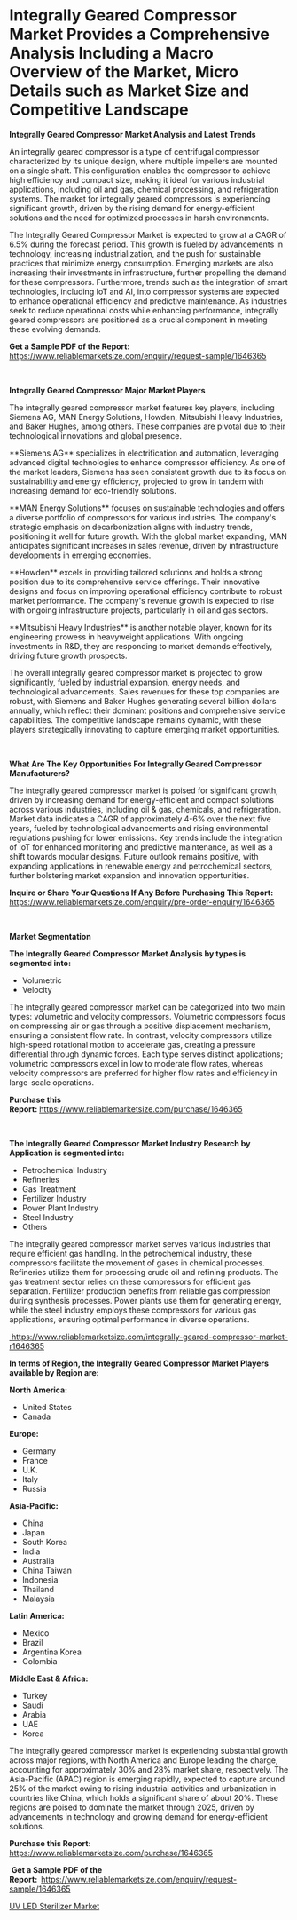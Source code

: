 <p><h1>Integrally Geared Compressor Market Provides a Comprehensive Analysis Including a Macro Overview of the Market, Micro Details such as Market Size and Competitive Landscape</h1></p><p><strong>Integrally Geared Compressor Market Analysis and Latest Trends</strong></p>
<p><p>An integrally geared compressor is a type of centrifugal compressor characterized by its unique design, where multiple impellers are mounted on a single shaft. This configuration enables the compressor to achieve high efficiency and compact size, making it ideal for various industrial applications, including oil and gas, chemical processing, and refrigeration systems. The market for integrally geared compressors is experiencing significant growth, driven by the rising demand for energy-efficient solutions and the need for optimized processes in harsh environments.</p><p>The Integrally Geared Compressor Market is expected to grow at a CAGR of 6.5% during the forecast period. This growth is fueled by advancements in technology, increasing industrialization, and the push for sustainable practices that minimize energy consumption. Emerging markets are also increasing their investments in infrastructure, further propelling the demand for these compressors. Furthermore, trends such as the integration of smart technologies, including IoT and AI, into compressor systems are expected to enhance operational efficiency and predictive maintenance. As industries seek to reduce operational costs while enhancing performance, integrally geared compressors are positioned as a crucial component in meeting these evolving demands.</p></p>
<p><strong>Get a Sample PDF of the Report:&nbsp;</strong> <a href="https://www.reliablemarketsize.com/enquiry/request-sample/1646365?utm_campaign=2295&utm_medium=2&utm_source=Github&utm_content=ia&utm_term=23022025&utm_id=integrally-geared-compressor">https://www.reliablemarketsize.com/enquiry/request-sample/1646365</a></p>
<p>&nbsp;</p>
<p><strong>Integrally Geared Compressor Major Market Players</strong></p>
<p><p>The integrally geared compressor market features key players, including Siemens AG, MAN Energy Solutions, Howden, Mitsubishi Heavy Industries, and Baker Hughes, among others. These companies are pivotal due to their technological innovations and global presence.</p><p>**Siemens AG** specializes in electrification and automation, leveraging advanced digital technologies to enhance compressor efficiency. As one of the market leaders, Siemens has seen consistent growth due to its focus on sustainability and energy efficiency, projected to grow in tandem with increasing demand for eco-friendly solutions.</p><p>**MAN Energy Solutions** focuses on sustainable technologies and offers a diverse portfolio of compressors for various industries. The company's strategic emphasis on decarbonization aligns with industry trends, positioning it well for future growth. With the global market expanding, MAN anticipates significant increases in sales revenue, driven by infrastructure developments in emerging economies.</p><p>**Howden** excels in providing tailored solutions and holds a strong position due to its comprehensive service offerings. Their innovative designs and focus on improving operational efficiency contribute to robust market performance. The company's revenue growth is expected to rise with ongoing infrastructure projects, particularly in oil and gas sectors.</p><p>**Mitsubishi Heavy Industries** is another notable player, known for its engineering prowess in heavyweight applications. With ongoing investments in R&D, they are responding to market demands effectively, driving future growth prospects.</p><p>The overall integrally geared compressor market is projected to grow significantly, fueled by industrial expansion, energy needs, and technological advancements. Sales revenues for these top companies are robust, with Siemens and Baker Hughes generating several billion dollars annually, which reflect their dominant positions and comprehensive service capabilities. The competitive landscape remains dynamic, with these players strategically innovating to capture emerging market opportunities.</p></p>
<p>&nbsp;</p>
<p><strong>What Are The Key Opportunities For Integrally Geared Compressor Manufacturers?</strong></p>
<p><p>The integrally geared compressor market is poised for significant growth, driven by increasing demand for energy-efficient and compact solutions across various industries, including oil & gas, chemicals, and refrigeration. Market data indicates a CAGR of approximately 4-6% over the next five years, fueled by technological advancements and rising environmental regulations pushing for lower emissions. Key trends include the integration of IoT for enhanced monitoring and predictive maintenance, as well as a shift towards modular designs. Future outlook remains positive, with expanding applications in renewable energy and petrochemical sectors, further bolstering market expansion and innovation opportunities.</p></p>
<p><strong>Inquire or Share Your Questions If Any Before Purchasing This Report:</strong> <a href="https://www.reliablemarketsize.com/enquiry/pre-order-enquiry/1646365?utm_campaign=2295&utm_medium=2&utm_source=Github&utm_content=ia&utm_term=23022025&utm_id=integrally-geared-compressor">https://www.reliablemarketsize.com/enquiry/pre-order-enquiry/1646365</a></p>
<p>&nbsp;</p>
<p><strong>Market Segmentation</strong></p>
<p><strong>The Integrally Geared Compressor Market Analysis by types is segmented into:</strong></p>
<p><ul><li>Volumetric</li><li>Velocity</li></ul></p>
<p><p>The integrally geared compressor market can be categorized into two main types: volumetric and velocity compressors. Volumetric compressors focus on compressing air or gas through a positive displacement mechanism, ensuring a consistent flow rate. In contrast, velocity compressors utilize high-speed rotational motion to accelerate gas, creating a pressure differential through dynamic forces. Each type serves distinct applications; volumetric compressors excel in low to moderate flow rates, whereas velocity compressors are preferred for higher flow rates and efficiency in large-scale operations.</p></p>
<p><strong>Purchase this Report:&nbsp;</strong><a href="https://www.reliablemarketsize.com/purchase/1646365?utm_campaign=2295&utm_medium=2&utm_source=Github&utm_content=ia&utm_term=23022025&utm_id=integrally-geared-compressor">https://www.reliablemarketsize.com/purchase/1646365</a></p>
<p>&nbsp;</p>
<p><strong>The Integrally Geared Compressor Market Industry Research by Application is segmented into:</strong></p>
<p><ul><li>Petrochemical Industry</li><li>Refineries</li><li>Gas Treatment</li><li>Fertilizer Industry</li><li>Power Plant Industry</li><li>Steel Industry</li><li>Others</li></ul></p>
<p><p>The integrally geared compressor market serves various industries that require efficient gas handling. In the petrochemical industry, these compressors facilitate the movement of gases in chemical processes. Refineries utilize them for processing crude oil and refining products. The gas treatment sector relies on these compressors for efficient gas separation. Fertilizer production benefits from reliable gas compression during synthesis processes. Power plants use them for generating energy, while the steel industry employs these compressors for various gas applications, ensuring optimal performance in diverse operations.</p></p>
<p><a href="https://www.reliablemarketsize.com/integrally-geared-compressor-market-r1646365?utm_campaign=2295&utm_medium=2&utm_source=Github&utm_content=ia&utm_term=23022025&utm_id=integrally-geared-compressor">&nbsp;https://www.reliablemarketsize.com/integrally-geared-compressor-market-r1646365</a></p>
<p><strong>In terms of Region, the Integrally Geared Compressor Market Players available by Region are:</strong></p>
<p>
    <p> <strong> North America: </strong>
        <ul>
            <li>United States</li>
            <li>Canada</li>
        </ul>
        </p> 
    <p> <strong> Europe: </strong>
        <ul>
            <li>Germany</li>
            <li>France</li>
            <li>U.K.</li>
            <li>Italy</li>
            <li>Russia</li>
        </ul>
        </p> 
    <p> <strong> Asia-Pacific: </strong>
        <ul>
            <li>China</li>
            <li>Japan</li>
            <li>South Korea</li>
            <li>India</li>
            <li>Australia</li>
            <li>China Taiwan</li>
            <li>Indonesia</li>
            <li>Thailand</li>
            <li>Malaysia</li>
        </ul>
        </p> 
    <p> <strong> Latin America: </strong>
        <ul>
            <li>Mexico</li>
            <li>Brazil</li>
            <li>Argentina Korea</li>
            <li>Colombia</li>
        </ul>
        </p> 
    <p> <strong> Middle East & Africa: </strong>
        <ul>
            <li>Turkey</li>
            <li>Saudi</li>
            <li>Arabia</li>
            <li>UAE</li>
            <li>Korea</li>
        </ul>
    </p>
    </p>
<p><p>The integrally geared compressor market is experiencing substantial growth across major regions, with North America and Europe leading the charge, accounting for approximately 30% and 28% market share, respectively. The Asia-Pacific (APAC) region is emerging rapidly, expected to capture around 25% of the market owing to rising industrial activities and urbanization in countries like China, which holds a significant share of about 20%. These regions are poised to dominate the market through 2025, driven by advancements in technology and growing demand for energy-efficient solutions.</p></p>
<p><strong>Purchase this Report: </strong><a href="https://www.reliablemarketsize.com/purchase/1646365?utm_campaign=2295&utm_medium=2&utm_source=Github&utm_content=ia&utm_term=23022025&utm_id=integrally-geared-compressor">https://www.reliablemarketsize.com/purchase/1646365</a></p>
<p>&nbsp;<strong>Get a Sample PDF of the Report:&nbsp;&nbsp;</strong><a href="https://www.reliablemarketsize.com/enquiry/request-sample/1646365?utm_campaign=2295&utm_medium=2&utm_source=Github&utm_content=ia&utm_term=23022025&utm_id=integrally-geared-compressor">https://www.reliablemarketsize.com/enquiry/request-sample/1646365</a></p>
<p><strong></strong></p>
<p><p><a href="https://github.com/HobertDavis43/Market-Research-Report-List-1/blob/main/uv-led-sterilizer-market.md?utm_campaign=2295&utm_medium=2&utm_source=Github&utm_content=ia&utm_term=23022025&utm_id=integrally-geared-compressor">UV LED Sterilizer Market</a></p></p>
